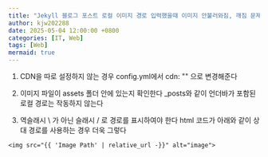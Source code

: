 ```yaml
---
title: "Jekyll 블로그 포스트 로컬 이미지 경로 입력했을때 이미지 안불러와짐, 깨짐 문제 해결방법(Chirpy 테마)"
author: kjw202288
date: 2025-05-04 12:00:00 +0800
categories: [IT, Web]
tags: [Web]
mermaid: true
---
```


1. CDN을 따로 설정하지 않는 경우 config.yml에서 cdn: "" 으로 변경해준다

2. 이미지 파일이 assets 폴더 안에 있는지 확인한다 _posts와 같이 언더바가 포함된 로컬 경로는 작동하지 않는다

3. 역슬래시 \ 가 아닌 슬래시 / 로 경로를 표시하여야 한다 html 코드가 아래와 같이 상대 경로를 사용하는 경우 더욱 그렇다

```
<img src="{{ 'Image Path' | relative_url -}}" alt="image">
```
